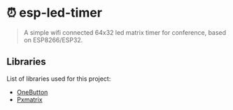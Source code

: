 # ⏰ esp-led-timer

> A simple wifi connected 64x32 led matrix timer for conference, based on ESP8266/ESP32.

## Libraries

List of libraries used for this project:

- [OneButton](https://github.com/mathertel/OneButton)
- [Pxmatrix](https://github.com/2dom/PxMatrix)